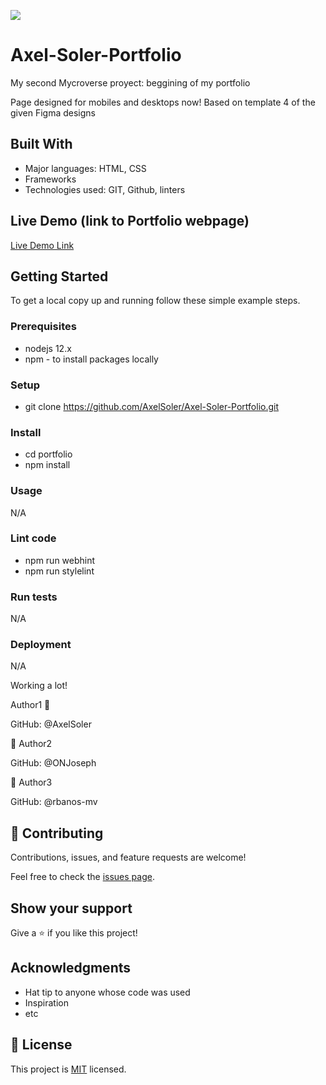 ![](https://img.shields.io/badge/Microverse-blueviolet)

# Axel-Soler-Portfolio

My second Mycroverse proyect: beggining of my portfolio

Page designed for mobiles and desktops now! Based on template 4 of the given Figma designs

## Built With

- Major languages: HTML, CSS
- Frameworks
- Technologies used: GIT, Github, linters

## Live Demo (link to Portfolio webpage)

[Live Demo Link](https://axelsoler.github.io/Axel-Soler-Portfolio/)


## Getting Started

To get a local copy up and running follow these simple example steps.

### Prerequisites
* nodejs 12.x
* npm - to install packages locally

### Setup
* git clone https://github.com/AxelSoler/Axel-Soler-Portfolio.git

### Install
* cd portfolio
* npm install

### Usage
N/A 

### Lint code
* npm run webhint
* npm run stylelint

### Run tests
N/A

### Deployment
N/A

Working a lot! 

Author1 👤 

GitHub: @AxelSoler

👤 Author2

GitHub: @ONJoseph


👤 Author3

GitHub: @rbanos-mv


## 🤝 Contributing

Contributions, issues, and feature requests are welcome!

Feel free to check the [issues page](../../issues/).

## Show your support

Give a ⭐️ if you like this project!

## Acknowledgments

- Hat tip to anyone whose code was used
- Inspiration
- etc

## 📝 License

This project is [MIT](./MIT.md) licensed.